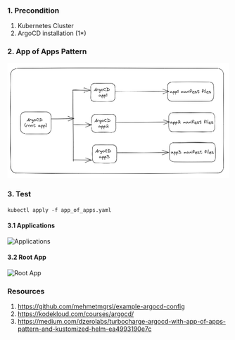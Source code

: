 ### 1. Precondition

1. Kubernetes Cluster
2. ArgoCD installation (1*)

### 2. App of Apps Pattern

![App of Apps Pattern](app_of_apps.png)

### 3. Test

```kubectl apply -f app_of_apps.yaml```

#### 3.1 Applications
![Applications](applications.png)

#### 3.2 Root App
![Root App](root-app.png)

### Resources
1. https://github.com/mehmetmgrsl/example-argocd-config
2. https://kodekloud.com/courses/argocd/
3. https://medium.com/dzerolabs/turbocharge-argocd-with-app-of-apps-pattern-and-kustomized-helm-ea4993190e7c
